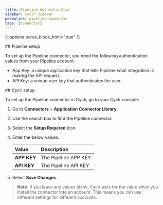 ```yaml
---
title: Pipeline Authentication
sidebar: cyclr_sidebar
permalink: pipeline-connector
tags: [connector]
---
```

{::options parse_block_html="true" /}
<section class="card">
## Pipeline setup

To set up the Pipeline connector, you need the following authentication values from your [Pipeline](https://app.pipelinecrm.com/api/docs#section/Introduction) account:

*  App Key: a unique application key that tells Pipeline what integration is making the API request.
*  API Key: a unique user key that authenticates the user.


</section>
<section class="card">
## Cyclr setup

To set up the Pipeline connector in Cyclr, go to your Cyclr console:

1. Go to **Connectors** > **Application Connector Library**.

2. Use the search box to find the Pipeline connector.

3. Select the **Setup Required** icon.

4. Enter the below values:

   | Value              | Description                                 |
   | :----------------- | :------------------------------------------ |
   | **APP KEY**        | The Pipeline APP KEY.                       |
   | **API KEY**        | The Pipeline API KEY                        |

5. Select **Save Changes**.

> **Note**: If you leave any values blank, Cyclr asks for the value when you install the connector into an account. This means you can use different settings for different accounts.

</section>